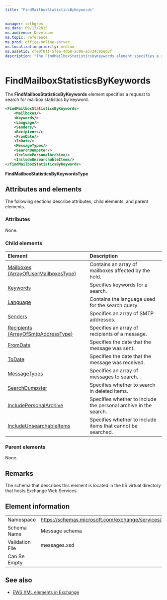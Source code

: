 ```yaml
---
title: "FindMailboxStatisticsByKeywords"
 
 
manager: sethgros
ms.date: 09/17/2015
ms.audience: Developer
ms.topic: reference
ms.prod: office-online-server
ms.localizationpriority: medium
ms.assetid: cfe0f0ff-5fea-4db8-ac96-a5724c85ed2f
description: "The FindMailboxStatisticsByKeywords element specifies a request to search for mailbox statistics by keyword."
---
```


# FindMailboxStatisticsByKeywords

The **FindMailboxStatisticsByKeywords** element specifies a request to search for mailbox statistics by keyword. 
  
```XML
<FindMailboxStatisticsByKeywords>
    <Mailboxes/>
    <Keywords/>
    <Language/>
    <Senders/>
    <Recipients/>
    <FromDate/>
    <ToDate/>
    <MessageTypes/>
    <SearchDumpster/>
    <IncludePersonalArchive/>
    <IncludeUnsearchableItems/>
</FindMailboxStatisticsByKeywords>
```

 **FindMailboxStatisticsByKeywordsType**
## Attributes and elements

The following sections describe attributes, child elements, and parent elements.
  
### Attributes

None.
  
### Child elements

|**Element**|**Description**|
|:-----|:-----|
|[Mailboxes (ArrayOfUserMailboxesType)](mailboxes-arrayofusermailboxestype.md) <br/> |Contains an array of mailboxes affected by the hold.  <br/> |
|[Keywords](keywords-ex15websvcsotherref.md) <br/> |Specifies keywords for a search.  <br/> |
|[Language](language.md) <br/> |Contains the language used for the search query.  <br/> |
|[Senders](senders.md) <br/> |Specifies an array of SMTP addresses.  <br/> |
|[Recipients (ArrayOfSmtpAddressType)](recipients-arrayofsmtpaddresstype.md) <br/> |Specifies an array of recipients of a message.  <br/> |
|[FromDate](fromdate.md) <br/> |Specifies the date that the message was sent.  <br/> |
|[ToDate](todate.md) <br/> |Specifies the date that the message was received.  <br/> |
|[MessageTypes](messagetypes.md) <br/> |Specifies an array of messages to search.  <br/> |
|[SearchDumpster](searchdumpster.md) <br/> |Specifies whether to search in deleted items.  <br/> |
|[IncludePersonalArchive](includepersonalarchive.md) <br/> |Specifies whether to include the personal archive in the search.  <br/> |
|[IncludeUnsearchableItems](includeunsearchableitems.md) <br/> |Specifies whether to include items that cannot be searched.  <br/> |
   
### Parent elements

None.
  
## Remarks

The schema that describes this element is located in the IIS virtual directory that hosts Exchange Web Services.
  
## Element information

|||
|:-----|:-----|
|Namespace  <br/> |https://schemas.microsoft.com/exchange/services/2006/messages  <br/> |
|Schema Name  <br/> |Message schema  <br/> |
|Validation File  <br/> |messages.xsd  <br/> |
|Can Be Empty  <br/> ||
   
## See also



- [EWS XML elements in Exchange](ews-xml-elements-in-exchange.md)

